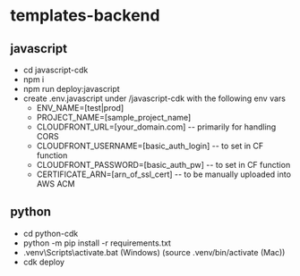 # templates-backend

## javascript
- cd javascript-cdk
- npm i
- npm run deploy:javascript
- create .env.javascript under /javascript-cdk with the following env vars
    - ENV_NAME=[test|prod]
    - PROJECT_NAME=[sample_project_name]
    - CLOUDFRONT_URL=[your_domain.com] -- primarily for handling CORS
    - CLOUDFRONT_USERNAME=[basic_auth_login] -- to set in CF function
    - CLOUDFRONT_PASSWORD=[basic_auth_pw] -- to set in CF function
    - CERTIFICATE_ARN=[arn_of_ssl_cert] -- to be manually uploaded into AWS ACM

## python
- cd python-cdk
- python -m pip install -r requirements.txt
- .venv\Scripts\activate.bat (Windows) (source .venv/bin/activate (Mac))
- cdk deploy